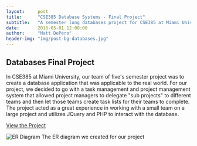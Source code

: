 ```yaml
---
layout:     post
title:      "CSE385 Database Systems - Final Project"
subtitle:   "A semester long databases project for CSE385 at Miami University"
date:       2016-05-01 12:00:00
author:     "Matt DePero"
header-img: "img/post-bg-databases.jpg"
---
```


<h2>Databases Final Project</h2>
<p>
<a href="https://github.com/mdepero/awesomeunited" target="_BLANK"><span class="fa-stack fa-lg"><i class="fa fa-circle fa-stack-2x"></i><i class="fa fa-github fa-stack-1x fa-inverse"></i></span></a>
</p>

<p>
In CSE385 at Miami University, our team of five's semester project was to create a database application that was applicable to the real world. For our project, we decided to go with a task management and project management system that allowed project managers to delegate "sub projects" to different teams and then let those teams create task lists for their teams to complete. The project acted as a great experience in working with a small team on a large project and utilizes JQuery and PHP to interact with the database.
</p>

<p>
	<a href="http://mdepero.github.io/awesomeunited" target="_BLANK">View the Project</a>
</p>

<p>
	<img src="{{ site.baseurl }}/img/post-databases-ER_Diagram.png" alt="ER Diagram">
	<span class="caption text-muted">The ER diagram we created for our project</span>
</p>